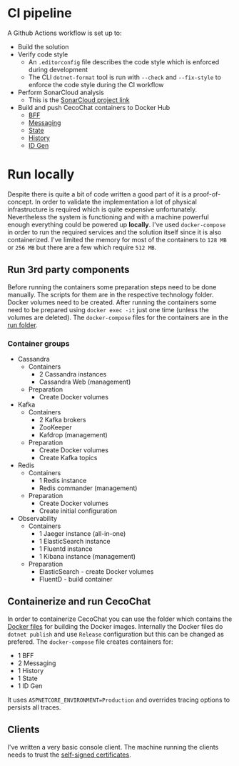 # CI pipeline

A Github Actions workflow is set up to:
* Build the solution
* Verify code style
  - An `.editorconfig` file describes the code style which is enforced during development
  - The CLI `dotnet-format` tool is run with `--check` and `--fix-style` to enforce the code style during the CI workflow
* Perform SonarCloud analysis
  - This is the [SonarCloud project link](https://sonarcloud.io/dashboard?id=cvetomir-todorov_CecoChat)
* Build and push CecoChat containers to Docker Hub
  - [BFF](https://hub.docker.com/repository/docker/cvetomirtodorov/cecochat-bff)
  - [Messaging](https://hub.docker.com/repository/docker/cvetomirtodorov/cecochat-messaging)
  - [State](https://hub.docker.com/repository/docker/cvetomirtodorov/cecochat-state)
  - [History](https://hub.docker.com/repository/docker/cvetomirtodorov/cecochat-history)
  - [ID Gen](https://hub.docker.com/repository/docker/cvetomirtodorov/cecochat-idgen)

# Run locally

Despite there is quite a bit of code written a good part of it is a proof-of-concept. In order to validate the implementation a lot of physical infrastructure is required which is quite expensive unfortunately. Nevertheless the system is functioning and with a machine powerful enough everything could be powered up **locally**. I've used `docker-compose` in order to run the required services and the solution itself since it is also containerized. I've limited the memory for most of the containers to `128 MB` or `256 MB` but there are a few which require `512 MB`.

## Run 3rd party components

Before running the containers some preparation steps need to be done manually. The scripts for them are in the respective technology folder. Docker volumes need to be created. After running the containers some need to be prepared using `docker exec -it` just one time (unless the volumes are deleted). The `docker-compose` files for the containers are in the [run folder](../run/).

### Container groups

* Cassandra
  - Containers
    - 2 Cassandra instances
    - Cassandra Web (management)
  - Preparation
    - Create Docker volumes
* Kafka
  - Containers
    - 2 Kafka brokers
    - ZooKeeper
    - Kafdrop (management)
  - Preparation
    - Create Docker volumes
    - Create Kafka topics
* Redis
  - Containers
    - 1 Redis instance
    - Redis commander (management)
  - Preparation
    - Create Docker volumes
    - Create initial configuration
* Observability
  - Containers
    - 1 Jaeger instance (all-in-one)
    - 1 ElasticSearch instance
    - 1 Fluentd instance
    - 1 Kibana instance (management)
  - Preparation
    - ElasticSearch - create Docker volumes
    - FluentD - build container

## Containerize and run CecoChat

In order to containerize CecoChat you can use the folder which contains the [Docker files](../run/cecochat/) for building the Docker images. Internally the Docker files do `dotnet publish` and use `Release` configuration but this can be changed as prefered. The `docker-compose` file creates containers for:

* 1 BFF
* 2 Messaging
* 1 History
* 1 State
* 1 ID Gen

It uses `ASPNETCORE_ENVIRONMENT=Production` and overrides tracing options to persists all traces.

## Clients

I've written a very basic console client. The machine running the clients needs to trust the [self-signed certificates](../source/certificates/).
